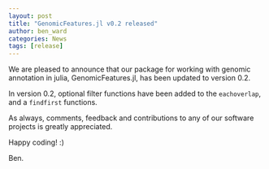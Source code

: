 ```yaml
---
layout: post
title: "GenomicFeatures.jl v0.2 released"
author: ben_ward
categories: News
tags: [release]
---
```


We are pleased to announce that our package for working with genomic
annotation in julia, GenomicFeatures.jl, has been updated to version 0.2.

In version 0.2, optional filter functions have been added to the `eachoverlap`,
and a `findfirst` functions.

As always, comments, feedback and contributions to any of our software projects
is greatly appreciated.

Happy coding! :)

Ben.
